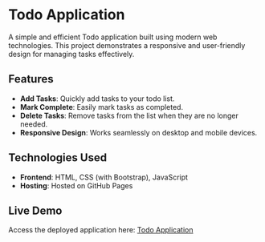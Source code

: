 # **Todo Application**

A simple and efficient Todo application built using modern web technologies. This project demonstrates a responsive and user-friendly design for managing tasks effectively.

## **Features**

- **Add Tasks**: Quickly add tasks to your todo list.  
- **Mark Complete**: Easily mark tasks as completed.  
- **Delete Tasks**: Remove tasks from the list when they are no longer needed.  
- **Responsive Design**: Works seamlessly on desktop and mobile devices.  

## **Technologies Used**

- **Frontend**: HTML, CSS (with Bootstrap), JavaScript  
- **Hosting**: Hosted on GitHub Pages  

## **Live Demo**

Access the deployed application here: [Todo Application](https://koushikreddybachu.github.io/Todo-application/)
